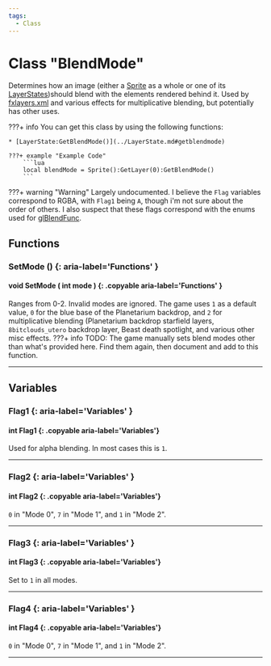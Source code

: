 ```yaml
---
tags:
  - Class
---
```

# Class "BlendMode"

Determines how an image (either a [Sprite](../Sprite.md) as a whole or one of its [LayerStates](../LayerState.md))should blend with the elements rendered behind it. Used by [fxlayers.xml](https://wofsauge.github.io/IsaacDocs/rep/xml/fxlayers.html?h=blendMode) and various effects for multiplicative blending, but potentially has other uses. 

???+ info
    You can get this class by using the following functions:

    * [LayerState:GetBlendMode()](../LayerState.md#getblendmode)

    ???+ example "Example Code"
        ```lua
        local blendMode = Sprite():GetLayer(0):GetBlendMode()
        ```
 
???+ warning "Warning"
    Largely undocumented. I believe the `Flag` variables correspond to RGBA, with `Flag1` being `A`, though i'm not sure about the order of others. I also suspect that these flags correspond with the enums used for [glBlendFunc](https://registry.khronos.org/OpenGL-Refpages/gl2.1/xhtml/glBlendFunc.xml).

## Functions

### SetMode () {: aria-label='Functions' }
#### void SetMode ( int mode ) {: .copyable aria-label='Functions' } 
Ranges from 0-2. Invalid modes are ignored. The game uses `1` as a default value, `0` for the blue base of the Planetarium backdrop, and `2` for multiplicative blending (Planetarium backdrop starfield layers, `8bitclouds_utero` backdrop layer, Beast death spotlight, and various other misc effects.
???+ info
    TODO: The game manually sets blend modes other than what's provided here. Find them again, then document and add to this function.
___
## Variables
### Flag1 {: aria-label='Variables' }
#### int Flag1 {: .copyable aria-label='Variables'}
Used for alpha blending. In most cases this is `1`.

___
### Flag2 {: aria-label='Variables' }
#### int Flag2 {: .copyable aria-label='Variables'}
`0` in "Mode 0", `7` in "Mode 1", and `1` in "Mode 2".

___
### Flag3 {: aria-label='Variables' }
#### int Flag3 {: .copyable aria-label='Variables'}
Set to `1` in all modes.

___
### Flag4 {: aria-label='Variables' }
#### int Flag4 {: .copyable aria-label='Variables'}
`0` in "Mode 0", `7` in "Mode 1", and `1` in "Mode 2".

___
